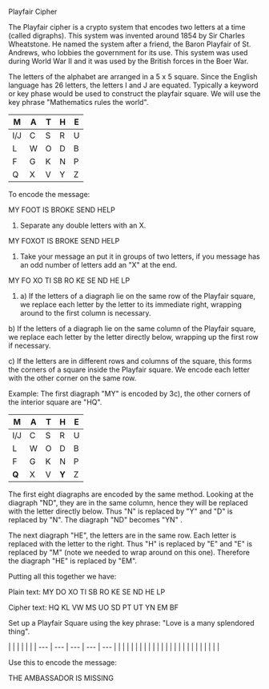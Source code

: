 Playfair Cipher

The Playfair cipher is a crypto system that encodes two letters at a time (called digraphs). This system was invented around 1854 by Sir Charles Wheatstone. He named the system after a friend, the Baron Playfair of St. Andrews, who lobbies the government for its use. This system was used during World War II and it was used by the British forces in the Boer War.

The letters of the alphabet are arranged in a 5 x 5 square. Since the English language has 26 letters, the letters I and J are equated. Typically a keyword or key phase would be used to construct the playfair square. We will use the key phrase "Mathematics rules the world".

| M | A | T | H | E |
| --- | --- | --- | --- | --- |
| I/J | C | S | R | U |
| L | W | O | D | B |
| F | G | K | N | P |
| Q | X | V | Y | Z |

To encode the message:

MY FOOT IS BROKE SEND HELP

1. Separate any double letters with an X.

MY FOXOT IS BROKE SEND HELP

1. Take your message an put it in groups of two letters, if you message has an odd number of letters add an "X" at the end.

MY FO XO TI SB RO KE SE ND HE LP

1. a) If the letters of a diagraph lie on the same row of the Playfair square, we replace each letter by the letter to its immediate right, wrapping around to the first column is necessary.

b) If the letters of a diagraph lie on the same column of the Playfair square, we replace each letter by the letter directly below, wrapping up the first row if necessary.

c) If the letters are in different rows and columns of the square, this forms the corners of a square inside the Playfair square. We encode each letter with the other corner on the same row.

Example: The first diagraph "MY" is encoded by 3c), the other corners of the interior square are "HQ".

| **M** | A | T | **H**| E |
| --- | --- | --- | --- | --- |
| I/J | C | S | R | U |
| L | W | O | D | B |
| F | G | K | N | P |
| **Q** | X | V | **Y** | Z |

The first eight diagraphs are encoded by the same method. Looking at the diagraph "ND", they are in the same column, hence they will be replaced with the letter directly below. Thus "N" is replaced by "Y" and "D" is replaced by "N". The diagraph "ND" becomes "YN" .

The next diagraph "HE", the letters are in the same row. Each letter is replaced with the letter to the right. Thus "H" is replaced by "E" and "E" is replaced by "M" (note we needed to wrap around on this one). Therefore the diagraph "HE" is replaced by "EM".

Putting all this together we have:

Plain text: MY DO XO TI SB RO KE SE ND HE LP

Cipher text: HQ KL VW MS UO SD PT UT YN EM BF

Set up a Playfair Square using the key phrase: "Love is a many splendored thing".

|
 |
 |
 |
 |
 |
| --- | --- | --- | --- | --- |
|
 |
 |
 |
 |
 |
|
 |
 |
 |
 |
 |
|
 |
 |
 |
 |
 |
|
 |
 |
 |
 |
 |

Use this to encode the message:

THE AMBASSADOR IS MISSING
